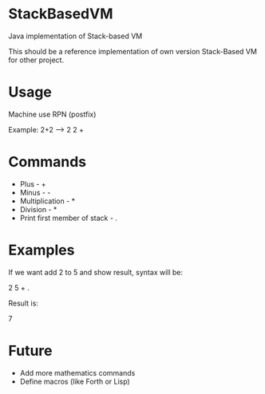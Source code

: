 StackBasedVM
============

Java implementation of Stack-based VM

This should be a reference implementation of own version Stack-Based VM for other project.

Usage
=============

Machine use RPN (postfix)

Example: 2+2 --> 2 2 +

Commands
============

+ Plus - +
+ Minus - -
+ Multiplication - *
+ Division - *
+ Print first member of stack - .

Examples
============

If we want add 2 to 5 and show result, syntax will be:

2 5 + .

Result is:

7

Future
===========

+ Add more mathematics commands
+ Define macros (like Forth or Lisp)
